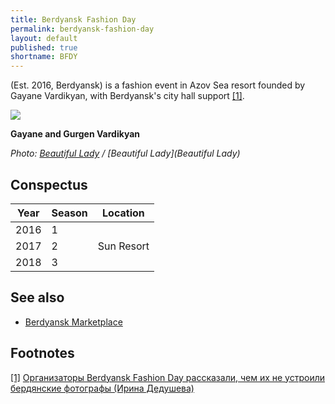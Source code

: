 ```yaml
---
title: Berdyansk Fashion Day
permalink: berdyansk-fashion-day
layout: default
published: true
shortname: BFDY
---
```


(Est. 2016, Berdyansk) is a fashion event in Azov Sea resort founded by Gayane Vardikyan, with Berdyansk's city hall support <span id="a1">[\[1\]](#f1)</span>.

![](http://beautiful-lady.com.ua/images/news/2017/05/gajaneGurgen.jpg)

**Gayane and Gurgen  Vardikyan**

*Photo: [Beautiful Lady](/photographer-name-page) / [Beautiful Lady](Beautiful Lady)*

## Conspectus

|Year|Season|Location|
|----|-----|---|
|2016|1||
|2017|2|Sun Resort|
|2018|3||

## See also

+ [Berdyansk Marketplace](berdyansk-marketplace)

## Footnotes

[[1]](#a1) <span id="f1"></span> [Организаторы Berdyansk Fashion Day рассказали, чем их не устроили бердянские фотографы (Ирина Дедушева)](http://pro.berdyansk.biz/content.php?id=44420)
